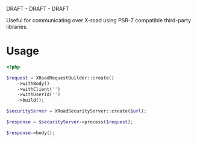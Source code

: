 DRAFT - DRAFT - DRAFT

Useful for communicating over X-road using PSR-7 compatible third-party libraries.


# Usage

```php
<?php

$request = XRoadRequestBuilder::create()
    ->withBody()
    ->withClient('')
    ->withUserId('')
    ->build();

$securityServer = XRoadSecurityServer::create($url);

$response = $securityServer->process($request);

$response->body();
```